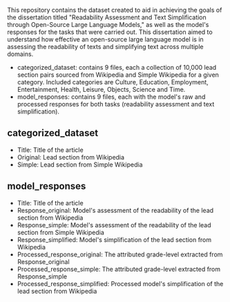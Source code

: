 This repository contains the dataset created to aid in achieving the goals of the dissertation titled "Readability Assessment and Text Simplification through Open-Source Large Language Models," as well as the model's responses for the tasks that were carried out. This dissertation aimed to understand how effective an open-source large language model is in assessing
the readability of texts and simplifying text across multiple domains.

- categorized_dataset: contains 9 files, each a collection of 10,000 lead section pairs sourced from Wikipedia and Simple Wikipedia for a given category. Included categories are Culture, Education, Employment, Entertainment, Health, Leisure, Objects, Science and Time.
- model_responses: contains 9 files, each with the model's raw and processed responses for both tasks (readability assessment and text simplification).

## categorized_dataset
- Title: Title of the article
- Original: Lead section from Wikipedia
- Simple: Lead section from Simple Wikipedia

## model_responses
- Title: Title of the article
- Response_original: Model's assessment of the readability of the lead section from Wikipedia
- Response_simple: Model's assessment of the readability of the lead section from Simple Wikipedia
- Response_simplified: Model's simplification of the lead section from Wikipedia
- Processed_response_original: The attributed grade-level extracted from Response_original
- Processed_response_simple: The attributed grade-level extracted from Response_simple
- Processed_response_simplified: Processed model's simplification of the lead section from Wikipedia
